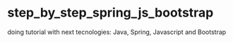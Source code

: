 # step_by_step_spring_js_bootstrap
doing tutorial with next tecnologies: Java, Spring, Javascript and Bootstrap
